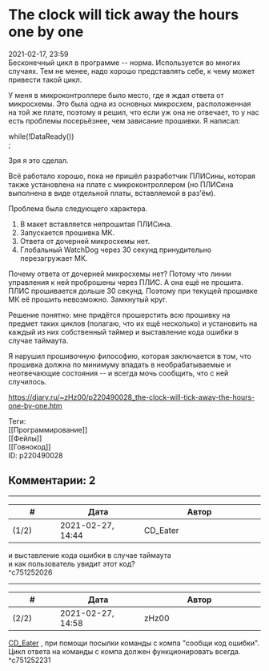 The clock will tick away the hours one by one
=============================================

  
2021-02-17, 23:59  
 Бесконечный цикл в программе -- норма. Используется во многих случаях. Тем не менее, надо хорошо представлять себе, к чему может привести такой цикл.   
   
 У меня в микроконтроллере было место, где я ждал ответа от микросхемы. Это была одна из основных микросхем, расположенная на той же плате, поэтому я решил, что если уж она не отвечает, то у нас есть проблемы посерьёзнее, чем зависание прошивки. Я написал:   
   
 while(!DataReady())   
 ;   
   
 Зря я это сделал.   
   
 Всё работало хорошо, пока не пришёл разработчик ПЛИСины, которая также установлена на плате с микроконтроллером (но ПЛИСина выполнена в виде отдельной платы, вставляемой в раз'ём).   
   
 Проблема была следующего характера.   
   
 1. В макет вставляется непрошитая ПЛИСина.   
 2. Запускается прошивка МК.   
 3. Ответа от дочерней микросхемы нет.   
 4. Глобальный WatchDog через 30 секунд принудительно перезагружает МК.   
   
 Почему ответа от дочерней микросхемы нет? Потому что линии управления к ней проброшены через ПЛИС. А она ещё не прошита.   
 ПЛИС прошивается дольше 30 секунд. Поэтому при текущей прошивке МК её прошить невозможно. Замкнутый круг.   
   
 Решение понятно: мне придётся прошерстить всю прошивку на предмет таких циклов (полагаю, что их ещё несколько) и установить на каждый из них собственный таймер и выставление кода ошибки в случае таймаута.   
   
 Я нарушил прошивочную философию, которая заключается в том, что прошивка должна по минимуму впадать в необрабатываемые и неотвечающие состояния -- и всегда мочь сообщить, что с ней случилось.   
  
<https://diary.ru/~zHz00/p220490028_the-clock-will-tick-away-the-hours-one-by-one.htm>  
  
Теги:  
[[Программирование]]  
[[Фейлы]]  
[[Говнокод]]  
ID: p220490028  


Комментарии: 2
--------------

  


---



|         #         |              Дата              |                     Автор                     |           ID           |
| --- | --- | --- | --- |
| (1/2) | 2021-02-27, 14:44 | CD\_Eater | c751252026 |

  
  и выставление кода ошибки в случае таймаута    
 и как пользователь увидит этот код?   
 ^c751252026

---



|         #         |              Дата              |                     Автор                     |           ID           |
| --- | --- | --- | --- |
| (2/2) | 2021-02-27, 14:58 | zHz00 | c751252231 |

  
  [CD\_Eater](http://cd-eater.diary.ru "Записки ДискоЕда")  , при помощи посылки команды с компа "сообщи код ошибки". Цикл ответа на команды с компа должен функционировать всегда.   
 ^c751252231